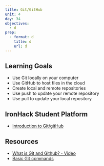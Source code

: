 ```yaml
---
title: Git/GitHub
unit: 4
day: 34
objectives:
  - d
prep:
  - format: d
    title: d
    url: d
---
```

## Learning Goals

* Use Git locally on your computer
* Use GitHub to host files in the cloud
* Create local and remote repositories
* Use push to update your remote repository
* Use pull to update your local repository

## IronHack Student Platform

* [Introduction to Git/gitHub](http://learn.ironhack.com/#/learning_unit/1495)

## Resources

* [What is Git and Github? - Video](https://www.youtube.com/watch?v=uUuTYDg9XoI)
* [Basic Git commands](https://confluence.atlassian.com/bitbucketserver/basic-git-commands-776639767.html)
